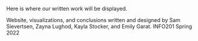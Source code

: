 Here is where our written work will be displayed.

Website, visualizations, and conclusions written and designed by Sam Sievertsen, Zayna Lughod, Kayla Stocker, and Emily Garat. INFO201 Spring 2022
